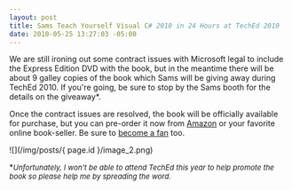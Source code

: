 ```yaml
---
layout: post
title: Sams Teach Yourself Visual C# 2010 in 24 Hours at TechEd 2010
date: 2010-05-25 13:27:03 -05:00
---
```


We are still ironing out some contract issues with Microsoft legal to include the Express Edition DVD with the book, but in the meantime there will be about 9 galley copies of the book which Sams will be giving away during TechEd 2010. If you're going, be sure to stop by the Sams booth for the details on the giveaway*.

Once the contract issues are resolved, the book will be officially available for purchase, but you can pre-order it now from [Amazon](http://www.amazon.com/gp/product/0672331012?ie=UTF8&tag=scotdorm-20&linkCode=as2&camp=1789&creative=) or your favorite online book-seller. Be sure to [become a fan](http://www.facebook.com/pages/edit/?id=331032551363#!/pages/Sams-Teach-Yourself-Visual-C-2010-in-24-Hours/331032551363) too.

![](/img/posts/{ page.id }/image_2.png) 

*<font size="2">*Unfortunately, I won't be able to attend TechEd this year to help promote the book so please help me by spreading the word.</font>*
